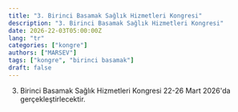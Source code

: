 ```yaml
---
title: "3. Birinci Basamak Sağlık Hizmetleri Kongresi"
description: "3. Birinci Basamak Sağlık Hizmetleri Kongresi"
date: 2026-22-03T05:00:00Z
lang: "tr"
categories: ["kongre"]
authors: ["MARSEV"]
tags: ["kongre", "birinci basamak"]
draft: false
---
```


3. Birinci Basamak Sağlık Hizmetleri Kongresi 22-26 Mart 2026'da gerçekleştirlecektir.